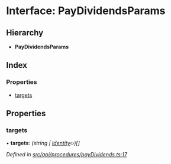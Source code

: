 # Interface: PayDividendsParams

## Hierarchy

* **PayDividendsParams**

## Index

### Properties

* [targets](paydividendsparams.md#targets)

## Properties

###  targets

• **targets**: *(string | [Identity](../classes/identity.md)‹›)[]*

*Defined in [src/api/procedures/payDividends.ts:17](https://github.com/PolymathNetwork/polymesh-sdk/blob/524b0225/src/api/procedures/payDividends.ts#L17)*
